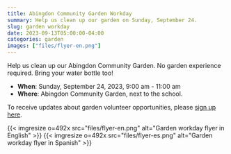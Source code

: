 ```yaml
--- 
title: Abingdon Community Garden Workday
summary: Help us clean up our garden on Sunday, September 24. 
slug: garden workday
date: 2023-09-13T05:00:00-04:00
categories: garden
images: ["files/flyer-en.png"]
---
```


Help us clean up our Abingdon Community Garden. No garden experience required. Bring your water bottle too!

- **When**: Sunday, September 24, 2023, 9:00 am - 11:00 am
- **Where**: Abingdon Community Garden, next to the school.

To receive updates about garden volunteer opportunities, please [sign up here](https://us10.list-manage.com/subscribe?u=f9c2cb9188c78232702100f91&id=50d30d2a32).

{{< imgresize o=492x src="files/flyer-en.png" alt="Garden workday flyer in English" >}}
{{< imgresize o=492x src="files/flyer-es.png" alt="Garden workday flyer in Spanish" >}}